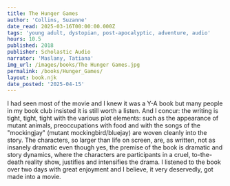 ```yaml
---
title: The Hunger Games
author: 'Collins, Suzanne'
date_read: 2025-03-16T00:00:00.000Z
tags: 'young adult, dystopian, post-apocalyptic, adventure, audio'
hours: 10.5
published: 2018
publisher: Scholastic Audio
narrator: 'Maslany, Tatiana'
img_url: /images/books/The Hunger Games.jpg
permalink: /books/Hunger_Games/
layout: book.njk
date_posted: '2025-04-15'
---
```

I had seen most of the movie and I knew it was a Y-A book but many people in my book club insisted it is still worth a listen.  And I concur: the writing is tight, tight, tight with the various plot elements: such as the appearance of mutant animals, preoccupations with food and with the songs of the "mockingjay" (mutant mockingbird/bluejay) are woven cleanly into the story.  The characters, so larger than life on screen, are, as written, not as insanely dramatic even though yes, the premise of the book is dramatic and story dynamics, where the characters are participants in a cruel, to-the-death reality show, justifies and intensifies the drama.  I listened to the book over two days with great enjoyment and I believe, it very deservedly, got made into a movie.
